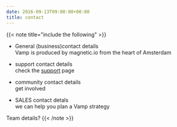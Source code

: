 ```yaml
---
date: 2016-09-13T09:00:00+00:00
title: contact
---
```


{{< note title="include the following" >}}
* General (business)contact details  
Vamp is produced by magnetic.io from the heart of Amsterdam

* support contact details  
check the [support](/support/) page
* community contact details  
get involved
* SALES contact detals  
we can help you plan a Vamp strategy

Team details?
{{< /note >}}